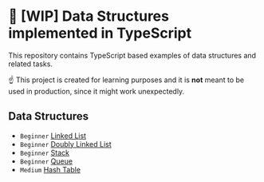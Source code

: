 # 🚧 [WIP] Data Structures implemented in TypeScript

This repository contains TypeScript based examples of data structures and related tasks.

☝ This project is created for learning purposes and it is **not** meant to be used in production, since it might work unexpectedly.

## Data Structures

- `Beginner` [Linked List](src/data-structures/LinkedList)
- `Beginner` [Doubly Linked List](src/data-structures/DoublyLinkedList)
- `Beginner` [Stack](src/data-structures/Stack)
- `Beginner` [Queue](src/data-structures/Queue)
- `Medium` [Hash Table](src/data-structures/HashTable)
